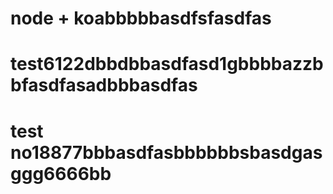# node + koabbbbbasdfsfasdfas
# test6122dbbdbbasdfasd1gbbbbazzbbfasdfasadbbbasdfas
# test no18877bbbasdfasbbbbbbsbasdgasggg6666bb